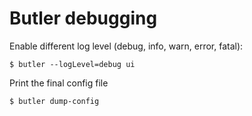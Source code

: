 # Butler debugging

Enable different log level (debug, info, warn, error, fatal):

```
$ butler --logLevel=debug ui
```

Print the final config file

```
$ butler dump-config
```
